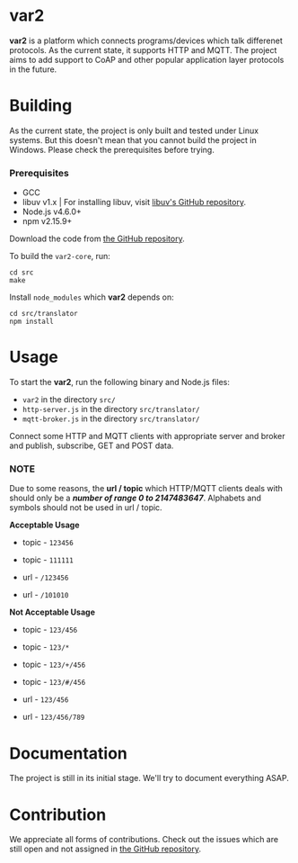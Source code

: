 # var2
**var2** is a platform which connects programs/devices which talk differenet protocols. As the current state, it supports HTTP and MQTT. The project aims to add support to CoAP and other popular application layer protocols in the future.

# Building
As the current state, the project is only built and tested under Linux systems. But this doesn't mean that you cannot build the project in Windows. Please check the prerequisites before trying.

### Prerequisites
- GCC
- libuv v1.x | For installing libuv, visit [libuv's GitHub repository](https://github.com/libuv/libuv).
- Node.js v4.6.0+
- npm v2.15.9+
  
Download the code from [the GitHub repository](https://github.com/wazahm/var2).

To build the `var2-core`, run: 
```
cd src
make
``` 

Install `node_modules` which **var2** depends on:

```
cd src/translator
npm install
```  

# Usage
To start the **var2**, run the following binary and Node.js files:
- `var2` in the directory `src/`
- `http-server.js` in the directory `src/translator/`
- `mqtt-broker.js` in the directory `src/translator/`

Connect some HTTP and MQTT clients with appropriate server and broker and publish, subscribe, GET and POST data.

### NOTE
Due to some reasons, the **url / topic** which HTTP/MQTT clients deals with should only be a ***number of range 0 to 2147483647***. Alphabets and symbols should not be used in url / topic.

**Acceptable Usage**
- topic - `123456`
- topic - `111111`

- url - `/123456`
- url - `/101010`

**Not Acceptable Usage**
- topic - `123/456`
- topic - `123/*`
- topic - `123/+/456`
- topic - `123/#/456`

- url - `123/456`
- url - `123/456/789`

# Documentation
The project is still in its initial stage. We'll try to document everything ASAP.

# Contribution
We appreciate all forms of contributions. Check out the issues which are still open and not assigned in [the GitHub repository](https://github.com/wazahm/var2). 